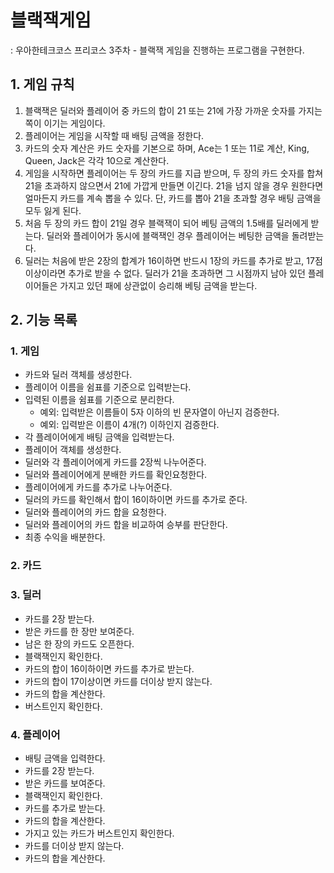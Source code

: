 # 블랙잭게임

: 우아한테크코스 프리코스 3주차 - 블랙잭 게임을 진행하는 프로그램을 구현한다.

## 1. 게임 규칙

1. 블랙잭은 딜러와 플레이어 중 카드의 합이 21 또는 21에 가장 가까운 숫자를 가지는 쪽이 이기는 게임이다.
2. 플레이어는 게임을 시작할 때 배팅 금액을 정한다.
3. 카드의 숫자 계산은 카드 숫자를 기본으로 하며, Ace는 1 또는 11로 계산, King, Queen, Jack은 각각 10으로 계산한다.
4. 게임을 시작하면 플레이어는 두 장의 카드를 지급 받으며, 두 장의 카드 숫자를 합쳐 21을 초과하지 않으면서 21에 가깝게 만들면 이긴다. 21을 넘지 않을 경우 원한다면 얼마든지 카드를 계속 뽑을 수 있다. 단, 카드를 뽑아 21을 초과할 경우 배팅 금액을 모두 잃게 된다.
5. 처음 두 장의 카드 합이 21일 경우 블랙잭이 되어 베팅 금액의 1.5배를 딜러에게 받는다. 딜러와 플레이어가 동시에 블랙잭인 경우 플레이어는 베팅한 금액을 돌려받는다.
6. 딜러는 처음에 받은 2장의 합계가 16이하면 반드시 1장의 카드를 추가로 받고, 17점 이상이라면 추가로 받을 수 없다. 딜러가 21을 초과하면 그 시점까지 남아 있던 플레이어들은 가지고 있던 패에 상관없이 승리해 베팅 금액을 받는다.

## 2. 기능 목록

### 1. 게임

- 카드와 딜러 객체를 생성한다.
- 플레이어 이름을 쉼표를 기준으로 입력받는다.
- 입력된 이름을 쉼표를 기준으로 분리한다.
    - 예외: 입력받은 이름들이 5자 이하의 빈 문자열이 아닌지 검증한다.
    - 예외: 입력받은 이름이 4개(?) 이하인지 검증한다.
- 각 플레이어에게 배팅 금액을 입력받는다.
- 플레이어 객체를 생성한다.
- 딜러와 각 플레이어에게 카드를 2장씩 나누어준다.
- 딜러와 플레이어에게 분배한 카드를 확인요청한다.
- 플레이어에게 카드를 추가로 나누어준다.
- 딜러의 카드를 확인해서 합이 16이하이면 카드를 추가로 준다.
- 딜러와 플레이어의 카드 합을 요청한다.
- 딜러와 플레이어의 카드 합을 비교하여 승부를 판단한다.
- 최종 수익을 배분한다.

### 2. 카드

### 3. 딜러

- 카드를 2장 받는다.
- 받은 카드를 한 장만 보여준다.
- 남은 한 장의 카드도 오픈한다.
- 블랙잭인지 확인한다.
- 카드의 합이 16이하이면 카드를 추가로 받는다.
- 카드의 합이 17이상이면 카드를 더이상 받지 않는다.
- 카드의 합을 계산한다.
- 버스트인지 확인한다.

### 4. 플레이어

- 배팅 금액을 입력한다.
- 카드를 2장 받는다.
- 받은 카드를 보여준다.
- 블랙잭인지 확인한다.
- 카드를 추가로 받는다.
- 카드의 합을 계산한다.
- 가지고 있는 카드가 버스트인지 확인한다.
- 카드를 더이상 받지 않는다.
- 카드의 합을 계산한다.